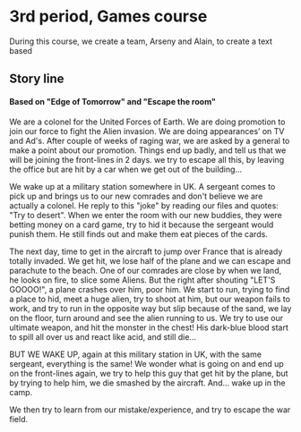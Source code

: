# 3rd period, Games course
During this course, we create a team, Arseny and Alain, to create a text based 

## Story line
#### Based on "Edge of Tomorrow" and "Escape the room"
We are a colonel for the United Forces of Earth. We are doing promotion to join our force to fight the Alien invasion. We are doing appearances’ on TV and Ad's. After couple of weeks of raging war, we are asked by a general to make a point about our promotion. Things end up badly, and tell us that we will be joining the front-lines in 2 days. we try to escape all this, by leaving the office but are hit by a car when we get out of the building...


We wake up at a military station somewhere in UK. A sergeant comes to pick up and brings us to our new comrades and don't believe we are actually a colonel. He reply to this "joke" by reading our files and quotes: "Try to desert".
When we enter the room with our new buddies, they were betting money on a card game, try to hid it because the sergeant would punish them. He still finds out and make them eat pieces of the cards.

The next day, time to get in the aircraft to jump over France that is already totally invaded. We get hit, we lose half of the plane and we can escape and parachute to the beach.
One of our comrades are close by when we land, he looks on fire, to slice some Aliens. But the right after shouting "LET'S GOOOO!", a plane crashes over him, poor him.
We start to run, trying to find a place to hid, meet a huge alien, try to shoot at him, but our weapon fails to work, and try to run in the opposite way but slip because of the sand, we lay on the floor, turn around and see the alien running to us. We try to use our ultimate weapon, and hit the monster in the chest! His dark-blue blood start to spill all over us and react like acid, and still die...

BUT WE WAKE UP, again at this military station in UK, with the same sergeant, everything is the same! We wonder what is going on and end up on the front-lines again, we try to help this guy that get hit by the plane, but by trying to help him, we die smashed by the aircraft. And... wake up in the camp.

We then try to learn from our mistake/experience, and try to escape the war field.
